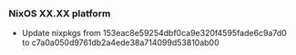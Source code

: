 
### NixOS XX.XX platform

- Update nixpkgs from 153eac8e59254dbf0ca9e320f4595fade6c9a7d0 to c7a0a050d9761db2a4ede38a714099d53810ab00
